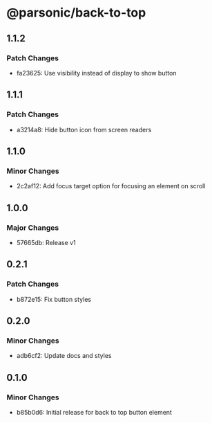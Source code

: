 # @parsonic/back-to-top

## 1.1.2

### Patch Changes

- fa23625: Use visibility instead of display to show button

## 1.1.1

### Patch Changes

- a3214a8: Hide button icon from screen readers

## 1.1.0

### Minor Changes

- 2c2af12: Add focus target option for focusing an element on scroll

## 1.0.0

### Major Changes

- 57665db: Release v1

## 0.2.1

### Patch Changes

- b872e15: Fix button styles

## 0.2.0

### Minor Changes

- adb6cf2: Update docs and styles

## 0.1.0

### Minor Changes

- b85b0d6: Initial release for back to top button element

